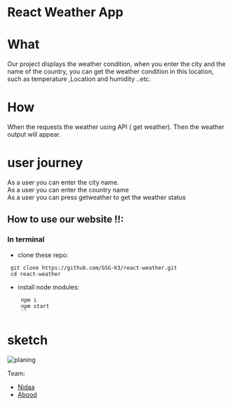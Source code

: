 

# React Weather App

# What

Our project displays the weather condition, when you enter the city and the name of the country, you can get the weather condition in this location, such as temperature ,Location and humidity ..etc.

# How

When the requests the weather using API ( get weather).
Then the weather output will appear.

# user journey

As a user you can enter the city name.<br>
As a user you can enter the country name<br>
As a user you can press getweather to get the weather status<br>

## How to use our website !!:

### In terminal

- clone these repo:

```
 git clone https://github.com/GSG-K3/react-weather.git
 cd react-weather
```

- install node modules:
  ```
   npm i
   npm start
   ``
  ```

# sketch

![planing](https://user-images.githubusercontent.com/56642598/78006553-d6afbb00-7345-11ea-9e0d-fa0f710098fd.png)

Team:<br>

- [Nidaa](https://github.com/nidaa-awawdeh)
- [Abood](https://github.com/aboodswiti)
